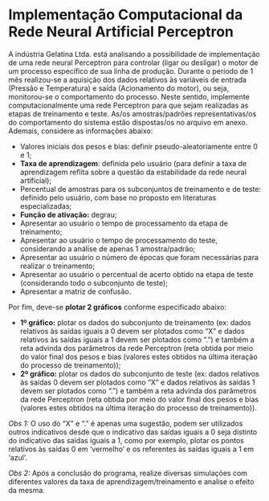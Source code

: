 # Implementação Computacional da Rede Neural Artificial Perceptron

A indústria Gelatina Ltda. está analisando a possibilidade de implementação de uma rede neural Perceptron para controlar (ligar ou desligar) o motor de um processo específico de sua linha de produção. Durante o período de 1 mês realizou-se a aquisição dos dados relativos às variáveis de entrada (Pressão e Temperatura) e saída (Acionamento do motor), ou seja, monitorou-se o comportamento do processo. Neste sentido, implemente computacionalmente uma rede Perceptron para que sejam realizadas as etapas de treinamento e teste. As/os amostras/padrões representativas/os do comportamento do sistema estão dispostas/os no arquivo em anexo. Ademais, considere as informações abaixo:

 - Valores iniciais dos pesos e bias: definir pseudo-aleatoriamente entre 0 e 1;
 - **Taxa de aprendizagem**: definida pelo usuário (para definir a taxa de aprendizagem reflita sobre a questão da estabilidade da rede neural artificial);
 - Percentual de amostras para os subconjuntos de treinamento e de teste: definido pelo usuário, com base no proposto em literaturas especializadas;
 - **Função de ativação:** degrau;
 - Apresentar ao usuário o tempo de processamento da etapa de treinamento;
 - Apresentar ao usuário o tempo de processamento do teste, considerando a análise de apenas 1 amostra/padrão;
 - Apresentar ao usuário o número de épocas que foram necessárias para realizar o treinamento;
 - Apresentar ao usuário o percentual de acerto obtido na etapa de teste (considerando todo o subconjunto de teste);
 - Apresentar a matriz de confusão.
 
 Por fim, deve-se **plotar 2 gráficos** conforme especificado abaixo:
 
 - **1º gráfico:** plotar os dados do subconjunto de treinamento (ex: dados relativos às saídas iguais a 0 devem ser plotados como “X” e dados relativos às saídas iguais a 1 devem ser plotados como “.”) e também a reta advinda dos parâmetros da rede Perceptron (reta obtida por meio do valor final dos pesos e bias (valores estes obtidos na última iteração do processo de treinamento));
 - **2º gráfico:** plotar os dados do subconjunto de teste (ex: dados relativos às saídas 0 devem ser plotados como “X” e dados relativos às saídas 1 devem ser plotados como “.”) e também a reta advinda dos parâmetros da rede Perceptron (reta obtida por meio do valor final dos pesos e bias (valores estes obtidos na última iteração do processo de treinamento)).

*Obs 1:* O uso do “X” e “.” é apenas uma sugestão, podem ser utilizados outros indicativos desde que o indicativo das saídas iguais a 0 seja distinto do indicativo das saídas iguais a 1, como por exemplo, plotar os pontos relativos às saídas 0 em ‘vermelho’ e os referentes às saídas iguais a 1 em ‘azul’.

*Obs 2:* Após a conclusão do programa, realize diversas simulações com diferentes valores da taxa de aprendizagem/treinamento e analise o efeito da mesma.